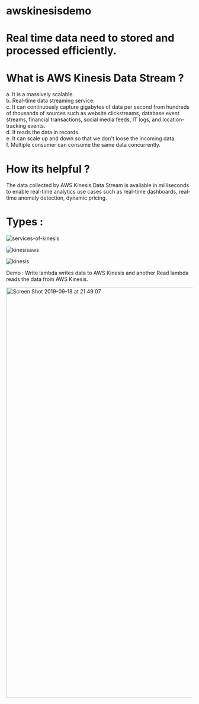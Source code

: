 # awskinesisdemo

# Real time data need to stored and processed efficiently.

# What is AWS Kinesis Data Stream ?
a. It is a massively scalable.\
b. Real-time data streaming service.\
c. It can continuously capture gigabytes of data per second from hundreds of thousands of sources such as website clickstreams, database event streams, financial transactions, social media feeds, IT logs, and location-tracking events.\
d. It reads the data in records.\
e. It can scale up and down so that we don't loose the incoming data.\
f. Multiple consumer can consume the same data concurrently.

# How its helpful ?
The data collected by AWS Kinesis Data Stream is available in milliseconds to enable real-time analytics use cases such as real-time dashboards, real-time anomaly detection, dynamic pricing.

# Types :

![services-of-kinesis](https://user-images.githubusercontent.com/30971809/65175591-68637500-da53-11e9-9c88-c305bef7a721.png)

![kinesisaws](https://user-images.githubusercontent.com/30971809/65072983-3938ff00-d992-11e9-9077-4caa6667a2a4.png)

![kinesis](https://user-images.githubusercontent.com/30971809/65073092-6ab1ca80-d992-11e9-871e-26eb962f4b70.png)

Demo :
Write lambda writes data to AWS Kinesis and another Read lambda reads the data from AWS Kinesis.

<img width="1105" alt="Screen Shot 2019-09-18 at 21 49 07" src="https://user-images.githubusercontent.com/30971809/65180912-36a3db80-da5e-11e9-8d2f-16bc83992e13.png">



